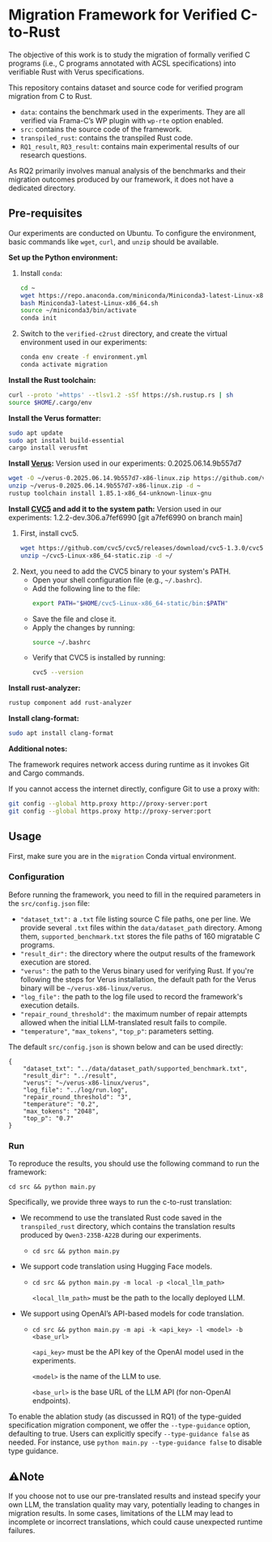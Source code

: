# Migration Framework for Verified C-to-Rust
The objective of this work is to study the migration of formally verified C programs (i.e., C programs annotated with ACSL specifications) into verifiable Rust with Verus specifications.

This repository contains dataset and source code for verified program migration from C to Rust.
- `data`: contains the benchmark used in the experiments. They are all verified via Frama-C’s WP plugin with `wp-rte` option enabled.
- `src`: contains the source code of the framework.
- `transpiled_rust`: contains the transpiled Rust code.
- `RQ1_result`, `RQ3_result`: contains main experimental results of our research questions.

As RQ2 primarily involves manual analysis of the benchmarks and their migration outcomes produced by our framework, it does not have a dedicated directory.

## Pre-requisites
Our experiments are conducted on Ubuntu. To configure the environment, basic commands like `wget`, `curl`, and `unzip` should be available.

**Set up the Python environment:**
1. Install `conda`:
    ```bash
    cd ~
    wget https://repo.anaconda.com/miniconda/Miniconda3-latest-Linux-x86_64.sh
    bash Miniconda3-latest-Linux-x86_64.sh
    source ~/miniconda3/bin/activate
    conda init
    ```
2. Switch to the `verified-c2rust` directory, and create the virtual environment used in our experiments:
    ```bash
    conda env create -f environment.yml
    conda activate migration
    ```
**Install the Rust toolchain:**
```bash
curl --proto '=https' --tlsv1.2 -sSf https://sh.rustup.rs | sh
source $HOME/.cargo/env
```

**Install the Verus formatter:** 
```bash
sudo apt update
sudo apt install build-essential
cargo install verusfmt
```

**Install [Verus](https://github.com/verus-lang/verus):** Version used in our experiments: 0.2025.06.14.9b557d7
```bash
wget -O ~/verus-0.2025.06.14.9b557d7-x86-linux.zip https://github.com/verus-lang/verus/releases/download/release%2F0.2025.06.14.9b557d7/verus-0.2025.06.14.9b557d7-x86-linux.zip
unzip ~/verus-0.2025.06.14.9b557d7-x86-linux.zip -d ~
rustup toolchain install 1.85.1-x86_64-unknown-linux-gnu
```

**Install [CVC5](https://github.com/cvc5/cvc5) and add it to the system path:** Version used in our experiments: 1.2.2-dev.306.a7fef6990 [git a7fef6990 on branch main]
1. First, install cvc5.
    ```bash
    wget https://github.com/cvc5/cvc5/releases/download/cvc5-1.3.0/cvc5-Linux-x86_64-static.zip -P ~/
    unzip ~/cvc5-Linux-x86_64-static.zip -d ~/
    ```
2. Next, you need to add the CVC5 binary to your system's PATH.
    - Open your shell configuration file (e.g., `~/.bashrc`).
    - Add the following line to the file:
        ```bash
        export PATH="$HOME/cvc5-Linux-x86_64-static/bin:$PATH"
        ```
    - Save the file and close it.
    - Apply the changes by running:
        ```bash
        source ~/.bashrc
        ```
    - Verify that CVC5 is installed by running:
        ```bash
        cvc5 --version
        ```

**Install rust-analyzer:**
```bash
rustup component add rust-analyzer
```

**Install clang-format:**
```bash
sudo apt install clang-format
```

**Additional notes:**

The framework requires network access during runtime as it invokes Git and Cargo commands.

If you cannot access the internet directly, configure Git to use a proxy with:
```bash
git config --global http.proxy http://proxy-server:port
git config --global https.proxy http://proxy-server:port
``` 

## Usage
First, make sure you are in the `migration` Conda virtual environment.

### Configuration
Before running the framework, you need to fill in the required parameters in the `src/config.json` file:
- `"dataset_txt":` a `.txt` file listing source C file paths, one per line. We provide several `.txt` files within the `data/dataset_path` directory. Among them, `supported_benchmark.txt` stores the file paths of 160 migratable C programs.
- `"result_dir":` the directory where the output results of the framework execution are stored.
- `"verus":` the path to the Verus binary used for verifying Rust. If you're following the steps for Verus installation, the default path for the Verus binary will be `~/verus-x86-linux/verus`.
- `"log_file":` the path to the log file used to record the framework's execution details.
- `"repair_round_threshold":` the maximum number of repair attempts allowed when the initial LLM-translated result fails to compile.
- `"temperature"`, `"max_tokens"`, `"top_p"`: parameters setting.

The default `src/config.json` is shown below and can be used directly:
```
{
    "dataset_txt": "../data/dataset_path/supported_benchmark.txt",
    "result_dir": "../result",
    "verus": "~/verus-x86-linux/verus",
    "log_file": "../log/run.log",
    "repair_round_threshold": "3",
    "temperature": "0.2",
    "max_tokens": "2048",
    "top_p": "0.7"
}
```

### Run
To reproduce the results, you should use the following command to run the framework:
```
cd src && python main.py
``` 
Specifically, we provide three ways to run the c-to-rust translation:
- We recommend to use the translated Rust code saved in the `transpiled_rust` directory, which contains the translation results produced by `Qwen3-235B-A22B` during our experiments.
    
    - `cd src && python main.py`
- We support code translation using Hugging Face models.
    
    - `cd src && python main.py -m local -p <local_llm_path>`

        `<local_llm_path>` must be the path to the locally deployed LLM.

- We support using OpenAI’s API-based models for code translation.

    - `cd src && python main.py -m api -k <api_key> -l <model> -b <base_url>`
    
        `<api_key>` must be the API key of the OpenAI model used in the experiments.

        `<model>` is the name of the LLM to use.

        `<base_url>` is the base URL of the LLM API (for non-OpenAI endpoints).

To enable the ablation study (as discussed in RQ1) of the type-guided specification migration component, we offer the `--type-guidance` option, defaulting to true. Users can explicitly specify `--type-guidance false` as needed. For instance, use `python main.py --type-guidance false` to disable type guidance.

## ⚠️Note
If you choose not to use our pre-translated results and instead specify your own LLM, the translation quality may vary, potentially leading to changes in migration results. In some cases, limitations of the LLM may lead to incomplete or incorrect translations, which could cause unexpected runtime failures.